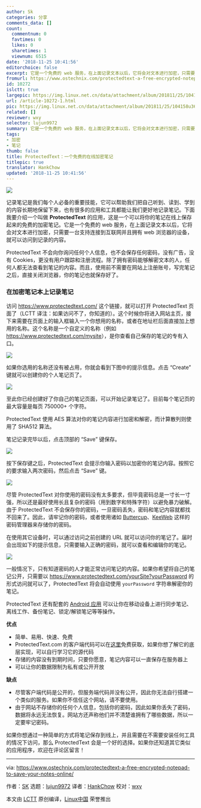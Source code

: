 ```yaml
---
author: Sk
categories: 分享
comments_data: []
count:
  commentnum: 0
  favtimes: 0
  likes: 0
  sharetimes: 1
  viewnum: 6515
date: '2018-11-25 10:41:56'
editorchoice: false
excerpt: 它是一个免费的 web 服务，在上面记录文本以后，它将会对文本进行加密，只需要一台支持连接到互联网并且拥有 web 浏览器的设备，就可以访问到记录的内容。
fromurl: https://www.ostechnix.com/protectedtext-a-free-encrypted-notepad-to-save-your-notes-online/
id: 10272
islctt: true
largepic: https://img.linux.net.cn/data/attachment/album/201811/25/104158u36ttzjkupt3tb5b.png
url: /article-10272-1.html
pic: https://img.linux.net.cn/data/attachment/album/201811/25/104158u36ttzjkupt3tb5b.png.thumb.jpg
related: []
reviewer: wxy
selector: lujun9972
summary: 它是一个免费的 web 服务，在上面记录文本以后，它将会对文本进行加密，只需要一台支持连接到互联网并且拥有 web 浏览器的设备，就可以访问到记录的内容。
tags:
- 加密
- 笔记
thumb: false
title: ProtectedText：一个免费的在线加密笔记
titlepic: true
translator: HankChow
updated: '2018-11-25 10:41:56'
---
```


![](/data/attachment/album/201811/25/104158u36ttzjkupt3tb5b.png)


记录笔记是我们每个人必备的重要技能，它可以帮助我们把自己听到、读到、学到的内容长期地保留下来，也有很多的应用和工具都能让我们更好地记录笔记。下面我要介绍一个叫做 **ProtectedText** 的应用，这是一个可以将你的笔记在线上保存起来的免费的加密笔记。它是一个免费的 web 服务，在上面记录文本以后，它将会对文本进行加密，只需要一台支持连接到互联网并且拥有 web 浏览器的设备，就可以访问到记录的内容。


ProtectedText 不会向你询问任何个人信息，也不会保存任何密码，没有广告，没有 Cookies，更没有用户跟踪和注册流程。除了拥有密码能够解密文本的人，任何人都无法查看到笔记的内容。而且，使用前不需要在网站上注册账号，写完笔记之后，直接关闭浏览器，你的笔记也就保存好了。


### 在加密笔记本上记录笔记


访问 <https://www.protectedtext.com/> 这个链接，就可以打开 ProtectedText 页面了（LCTT 译注：如果访问不了，你知道的）。这个时候你将进入网站主页，接下来需要在页面上的输入框输入一个你想用的名称，或者在地址栏后面直接加上想用的名称。这个名称是一个自定义的名称（例如 <https://www.protectedtext.com/mysite>），是你查看自己保存的笔记的专有入口。


![](/data/attachment/album/201811/25/104159sjpnwdh0dzp1jzpj.png)


如果你选用的名称还没有被占用，你就会看到下图中的提示信息。点击 “Create” 键就可以创建你的个人笔记页了。


![](/data/attachment/album/201811/25/104200mpuds0dawau1yaxb.png)


至此你已经创建好了你自己的笔记页面，可以开始记录笔记了。目前每个笔记页的最大容量是每页 750000+ 个字符。


ProtectedText 使用 AES 算法对你的笔记内容进行加密和解密，而计算散列则使用了 SHA512 算法。


笔记记录完毕以后，点击顶部的 “Save” 键保存。


![](/data/attachment/album/201811/25/104201kbw09000abk0tu0l.png)


按下保存键之后，ProtectedText 会提示你输入密码以加密你的笔记内容。按照它的要求输入两次密码，然后点击 “Save” 键。


![](/data/attachment/album/201811/25/104202i08klz0gaat49hkz.png)


尽管 ProtectedText 对你使用的密码没有太多要求，但毕竟密码总是一寸长一寸强，所以还是最好使用长且复杂的密码（用到数字和特殊字符）以避免暴力破解。由于 ProtectedText 不会保存你的密码，一旦密码丢失，密码和笔记内容就都找不回来了。因此，请牢记你的密码，或者使用诸如 [Buttercup](https://www.ostechnix.com/buttercup-a-free-secure-and-cross-platform-password-manager/)、[KeeWeb](https://www.ostechnix.com/keeweb-an-open-source-cross-platform-password-manager/) 这样的密码管理器来存储你的密码。


在使用其它设备时，可以通过访问之前创建的 URL 就可以访问你的笔记了。届时会出现如下的提示信息，只需要输入正确的密码，就可以查看和编辑你的笔记。


![](/data/attachment/album/201811/25/104203vg8znjlgay88owwd.png)


一般情况下，只有知道密码的人才能正常访问笔记的内容。如果你希望将自己的笔记公开，只需要以 <https://www.protectedtext.com/yourSite?yourPassword> 的形式访问就可以了，ProtectedText 将会自动使用 `yourPassword` 字符串解密你的笔记。


ProtectedText 还有配套的 [Android 应用](https://play.google.com/store/apps/details?id=com.protectedtext.android) 可以让你在移动设备上进行同步笔记、离线工作、备份笔记、锁定/解锁笔记等等操作。


**优点**


* 简单、易用、快速、免费
* ProtectedText.com 的客户端代码可以在[这里](https://www.protectedtext.com/js/main.js)免费获取，如果你想了解它的底层实现，可以自行学习它的源代码
* 存储的内容没有到期时间，只要你愿意，笔记内容可以一直保存在服务器上
* 可以让你的数据限制为私有或公开开放


**缺点**


* 尽管客户端代码是公开的，但服务端代码并没有公开，因此你无法自行搭建一个类似的服务。如果你不信任这个网站，请不要使用。
* 由于网站不存储你的任何个人信息，包括你的密码，因此如果你丢失了密码，数据将永远无法恢复。网站方还声称他们并不清楚谁拥有了哪些数据，所以一定要牢记密码。


如果你想通过一种简单的方式将笔记保存到线上，并且需要在不需要安装任何工具的情况下访问，那么 ProtectedText 会是一个好的选择。如果你还知道其它类似的应用程序，欢迎在评论区留言！




---


via: <https://www.ostechnix.com/protectedtext-a-free-encrypted-notepad-to-save-your-notes-online/>


作者：[SK](https://www.ostechnix.com/author/sk/) 选题：[lujun9972](https://github.com/lujun9972) 译者：[HankChow](https://github.com/HankChow) 校对：[wxy](https://github.com/wxy)


本文由 [LCTT](https://github.com/LCTT/TranslateProject) 原创编译，[Linux中国](https://linux.cn/) 荣誉推出
